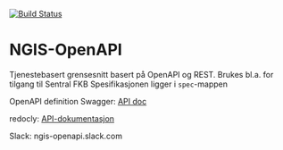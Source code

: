 [![Build Status](https://travis-ci.org/kartverket/SFKB-API.svg?branch=master)](https://travis-ci.org/kartverket/SFKB-API)

# NGIS-OpenAPI
Tjenestebasert grensesnitt basert på OpenAPI og REST.
Brukes bl.a. for tilgang til Sentral FKB
Spesifikasjonen ligger i `spec`-mappen

OpenAPI definition Swagger: [API doc](https://gitcdn.link/repo/kartverket/SFKB-API/master/dist/index.html)

redocly: [API-dokumentasjon](http://redocly.github.io/redoc/?url=https://raw.githubusercontent.com/kartverket/SFKB-API/master/spec/openapi.yaml&nocors)

Slack: ngis-openapi.slack.com
